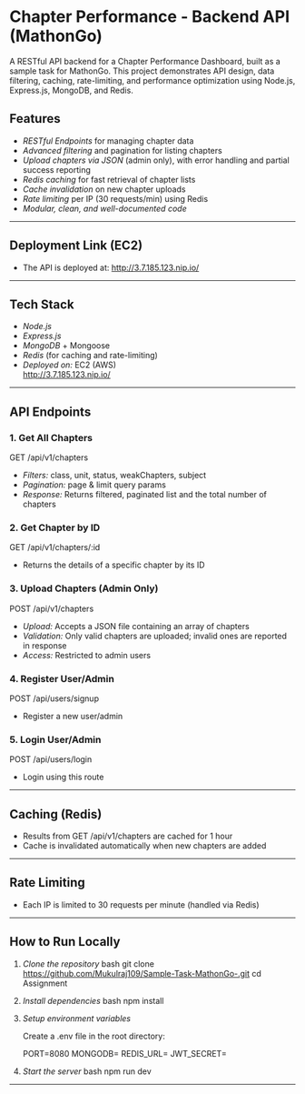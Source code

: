 # Chapter Performance - Backend API (MathonGo)

A RESTful API backend for a Chapter Performance Dashboard, built as a sample task for MathonGo. This project demonstrates API design, data filtering, caching, rate-limiting, and performance optimization using Node.js, Express.js, MongoDB, and Redis.

## Features

- *RESTful Endpoints* for managing chapter data
- *Advanced filtering* and pagination for listing chapters
- *Upload chapters via JSON* (admin only), with error handling and partial success reporting
- *Redis caching* for fast retrieval of chapter lists
- *Cache invalidation* on new chapter uploads
- *Rate limiting* per IP (30 requests/min) using Redis
- *Modular, clean, and well-documented code*

---


## Deployment Link (EC2)

- The API is deployed at: http://3.7.185.123.nip.io/
  

---

## Tech Stack

- *Node.js*
- *Express.js*
- *MongoDB* + Mongoose
- *Redis* (for caching and rate-limiting)
- *Deployed on:* EC2 (AWS)  
  http://3.7.185.123.nip.io/

---

## API Endpoints

### 1. Get All Chapters


GET /api/v1/chapters

- *Filters:* class, unit, status, weakChapters, subject
- *Pagination:* page & limit query params
- *Response:* Returns filtered, paginated list and the total number of chapters



### 2. Get Chapter by ID


GET /api/v1/chapters/:id

- Returns the details of a specific chapter by its ID



### 3. Upload Chapters (Admin Only)


POST /api/v1/chapters

- *Upload:* Accepts a JSON file containing an array of chapters
- *Validation:* Only valid chapters are uploaded; invalid ones are reported in response
- *Access:* Restricted to admin users



### 4. Register User/Admin


POST /api/users/signup

- Register a new user/admin



### 5. Login User/Admin


POST /api/users/login

- Login using this route

---

## Caching (Redis)

- Results from GET /api/v1/chapters are cached for 1 hour
- Cache is invalidated automatically when new chapters are added

---

## Rate Limiting

- Each IP is limited to 30 requests per minute (handled via Redis)

---

## How to Run Locally

1. *Clone the repository*
   bash
   git clone https://github.com/Mukulraj109/Sample-Task-MathonGo-.git
   cd Assignment
   

2. *Install dependencies*
   bash
   npm install
   

3. *Setup environment variables*

   Create a .env file in the root directory:

   
   PORT=8080
   MONGODB=<your-mongodb-uri>
   REDIS_URL=<your-redis-url>
   JWT_SECRET=<your-jwt-secret>
   

4. *Start the server*
   bash
   npm run dev
   

---


